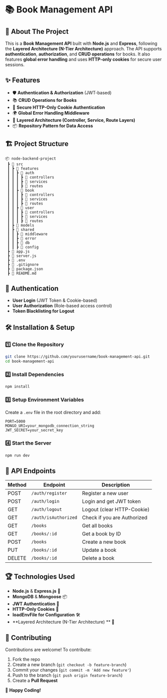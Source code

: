 # 📚 Book Management API

## 🚀 About The Project

This is a **Book Management API** built with **Node.js** and **Express**, following the **Layered Architecture (N-Tier Architecture)** approach. The API supports **authentication**, **authorization**, and **CRUD operations** for books. It also features **global error handling** and uses **HTTP-only cookies** for secure user sessions.

## ✨ Features

- 🛡️ **Authentication & Authorization** (JWT-based)
- 📚 **CRUD Operations for Books**
- 🍪 **Secure HTTP-Only Cookie Authentication**
- 🌍 **Global Error Handling Middleware**
- 📂 **Layered Architecture (Controller, Service, Route Layers)**
- 📦 **Repository Pattern for Data Access**

## 🏗️ Project Structure

```
📦 node-backend-project
 ┣ 📂 src
 ┃ ┣ 📂 features
 ┃ ┃ ┣ 📂 auth
 ┃ ┃ ┃ ┣ 📂 controllers
 ┃ ┃ ┃ ┣ 📂 services
 ┃ ┃ ┃ ┣ 📂 routes
 ┃ ┃ ┣ 📂 book
 ┃ ┃ ┃ ┣ 📂 controllers
 ┃ ┃ ┃ ┣ 📂 services
 ┃ ┃ ┃ ┣ 📂 routes
 ┃ ┃ ┣ 📂 user
 ┃ ┃ ┃ ┣ 📂 controllers
 ┃ ┃ ┃ ┣ 📂 services
 ┃ ┃ ┃ ┣ 📂 routes
 ┃ ┣ 📂 models
 ┃ ┣ 📂 shared
 ┃ ┃ ┣ 📂 middleware
 ┃ ┃ ┣ 📂 error
 ┃ ┃ ┣ 📂 db
 ┃ ┃ ┣ 📂 config
 ┣ 📜 app.js
 ┣ 📜 server.js
 ┣ 📜 .env
 ┣ 📜 .gitignore
 ┣ 📜 package.json
 ┣ 📜 README.md
```

## 🔑 Authentication

- **User Login** (JWT Token & Cookie-based)
- **User Authorization** (Role-based access control)
- **Token Blacklisting for Logout**

## 🛠️ Installation & Setup

### 1️⃣ Clone the Repository

```sh
git clone https://github.com/yourusername/book-management-api.git
cd book-management-api
```

### 2️⃣ Install Dependencies

```sh
npm install
```

### 3️⃣ Setup Environment Variables

Create a `.env` file in the root directory and add:

```env
PORT=5000
MONGO_URI=your_mongodb_connection_string
JWT_SECRET=your_secret_key
```

### 4️⃣ Start the Server

```sh
npm run dev
```

## 🎯 API Endpoints

| Method | Endpoint         | Description              |
| ------ | ---------------- | ------------------------ |
| POST   | `/auth/register` | Register a new user      |
| POST   | `/auth/login`    | Login and get JWT token  |
| GET    | `/auth/logout`   | Logout (clear HTTP-Cookie) |
| GET    | `/auth/isAuthorized` | Check if you are Authorized|
| GET    | `/books`         | Get all books            |
| GET    | `/books/:id`     | Get a book by ID         |
| POST   | `/books`         | Create a new book        |
| PUT    | `/books/:id`     | Update a book            |
| DELETE | `/books/:id`     | Delete a book            |

## 🏆 Technologies Used

- **Node.js** & **Express.js** 🚀
- **MongoDB** & **Mongoose** 📦
- **JWT Authentication** 🔑
- **HTTP-Only Cookies** 🍪
- **loadEnvFile for Configuration** 🛠️
- **Layered Architecture (N-Tier Architecture) ** 📂

## 🤝 Contributing

Contributions are welcome! To contribute:

1. Fork the repo
2. Create a new branch (`git checkout -b feature-branch`)
3. Commit your changes (`git commit -m 'Add new feature'`)
4. Push to the branch (`git push origin feature-branch`)
5. Create a **Pull Request**



🚀 **Happy Coding!**

